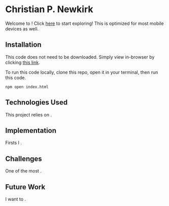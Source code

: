 # Christian P. Newkirk

Welcome to ! Click [here](https://cpnewkirk.github.io/myGame/) to start exploring! This is optimized for most mobile devices as well.

## Installation

This code does not need to be downloaded. Simply view in-browser by clicking [this link](https://cpnewkirk.github.io/myGame/).

To run this code locally, clone this repo, open it in your terminal, then run this code.

```
npm open index.html
```

## Technologies Used

This project relies on .

## Implementation

Firsts I .

## Challenges

One of the most .

## Future Work

I want to .
